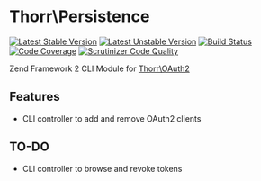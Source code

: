 Thorr\Persistence
===

[![Latest Stable Version](https://poser.pugx.org/stefanotorresi/thorr-oauth2-cli/v/stable.png)](https://packagist.org/packages/stefanotorresi/thorr-oauth2-cli)
[![Latest Unstable Version](https://poser.pugx.org/stefanotorresi/thorr-oauth2-cli/v/unstable.png)](https://packagist.org/packages/stefanotorresi/thorr-oauth2-cli)
[![Build Status](https://travis-ci.org/stefanotorresi/thorr-oauth2-cli.png?branch=master)](https://travis-ci.org/stefanotorresi/thorr-oauth2-cli)
[![Code Coverage](https://scrutinizer-ci.com/g/stefanotorresi/thorr-oauth2-cli/badges/coverage.png?s=333719d623e594189d997672ca4c1852cf665a67)](https://scrutinizer-ci.com/g/stefanotorresi/thorr-oauth2-cli/)
[![Scrutinizer Code Quality](https://scrutinizer-ci.com/g/stefanotorresi/thorr-oauth2-cli/badges/quality-score.png?s=1a350e9ee86db7b9ec2d006675405292123f20cb)](https://scrutinizer-ci.com/g/stefanotorresi/thorr-oauth2-cli/)

Zend Framework 2 CLI Module for [Thorr\OAuth2][thorr-oauth2]

## Features
* CLI controller to add and remove OAuth2 clients

## TO-DO
* CLI controller to browse and revoke tokens

[thorr-oauth2]: http://github.com/stefanotorresi/thorr-oauth2
